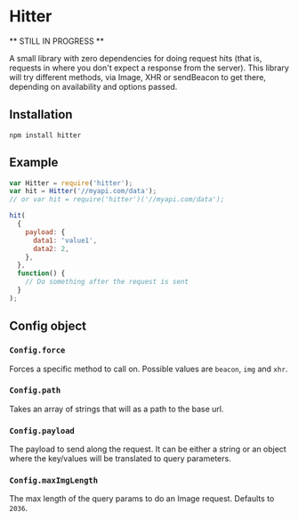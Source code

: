 # Hitter

** STILL IN PROGRESS **

A small library with zero dependencies for doing request hits (that is, requests in where you don't expect a response from the server). This library will try different methods, via Image, XHR or sendBeacon to get there, depending on availability and options passed.

## Installation

```
npm install hitter
```

## Example

```js
var Hitter = require('hitter');
var hit = Hitter('//myapi.com/data');
// or var hit = require('hitter')('//myapi.com/data');

hit(
  {
    payload: {
      data1: 'value1',
      data2: 2,
    },
  },
  function() {
    // Do something after the request is sent
  }
);
```

## Config object

### `Config.force`

Forces a specific method to call on. Possible values are `beacon`, `img` and `xhr`.

### `Config.path`

Takes an array of strings that will as a path to the base url.

### `Config.payload`

The payload to send along the request. It can be either a string or an object where the key/values will be translated to query parameters.

### `Config.maxImgLength`

The max length of the query params to do an Image request. Defaults to `2036`.
